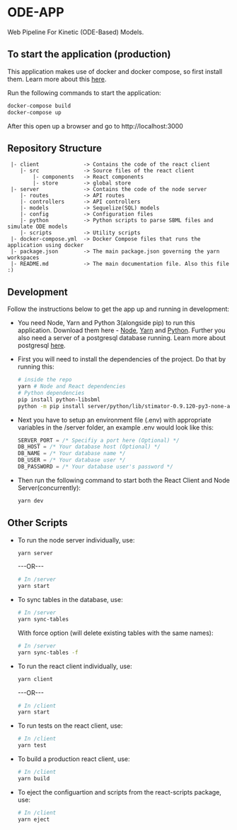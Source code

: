 # ODE-APP

Web Pipeline For Kinetic (ODE-Based) Models.

## To start the application (production)

This application makes use of docker and docker compose, so first install them. Learn more about this [here](https://www.docker.com/get-started).

Run the following commands to start the application:

```bash
docker-compose build
docker-compose up
```

After this open up a browser and go to http://localhost:3000

## Repository Structure

```
 |- client              -> Contains the code of the react client
    |- src              -> Source files of the react client
        |- components   -> React components
        |- store        -> global store
 |- server              -> Contains the code of the node server
    |- routes           -> API routes
    |- controllers      -> API controllers
    |- models           -> Sequelize(SQL) models
    |- config           -> Configuration files
    |- python           -> Python scripts to parse SBML files and simulate ODE models
    |- scripts          -> Utility scripts
 |- docker-compose.yml  -> Docker Compose files that runs the application using docker
 |- package.json        -> The main package.json governing the yarn workspaces
 |- README.md           -> The main documentation file. Also this file :)
```

## Development

Follow the instructions below to get the app up and running in development:

- You need Node, Yarn and Python 3(alongside pip) to run this application. Download them here - [Node](https://nodejs.org/), [Yarn](https://yarnpkg.com) and [Python](https://www.python.org/downloads/). Further you also need a server of a postgresql database running. Learn more about postgresql [here](https://www.postgresql.org/).

- First you will need to install the dependencies of the project. Do that by running this:

  ```bash
  # inside the repo
  yarn # Node and React dependencies
  # Python dependencies
  pip install python-libsbml
  python -m pip install server/python/lib/stimator-0.9.120-py3-none-any.whl
  ```

- Next you have to setup an environment file (.env) with appropriate variables in the /server folder, an example .env would look like this:

  ```js
  SERVER_PORT = /* Specifiy a port here (Optional) */
  DB_HOST = /* Your database host (Optional) */
  DB_NAME = /* Your database name */
  DB_USER = /* Your database user */
  DB_PASSWORD = /* Your database user's password */
  ```

- Then run the following command to start both the React Client and Node Server(concurrently):

  ```bash
  yarn dev
  ```

## Other Scripts

- To run the node server individually, use:

  ```bash
  yarn server
  ```

  ---OR---

  ```bash
  # In /server
  yarn start
  ```

- To sync tables in the database, use:

  ```bash
  # In /server
  yarn sync-tables
  ```

  With force option (will delete existing tables with the same names):

  ```bash
  # In /server
  yarn sync-tables -f
  ```

- To run the react client individually, use:

  ```bash
  yarn client
  ```

  ---OR---

  ```bash
  # In /client
  yarn start
  ```

- To run tests on the react client, use:

  ```bash
  # In /client
  yarn test
  ```

- To build a production react client, use:

  ```bash
  # In /client
  yarn build
  ```

- To eject the configuartion and scripts from the react-scripts package, use:

  ```bash
  # In /client
  yarn eject
  ```
